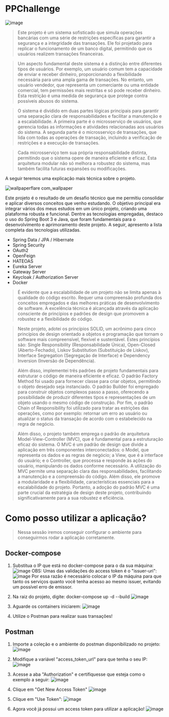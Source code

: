 # PPChallenge

![image](https://github.com/Emanuelsmcastro/PPChallenge/assets/93106680/d3bcde0c-eae8-4db1-9d04-3cf8fc757d8b)

> Este projeto é um sistema sofisticado que simula operações bancárias com uma série de restrições específicas para garantir a segurança e a integridade das transações. Ele foi projetado para replicar o funcionamento de um banco digital, permitindo que os usuários realizem transações financeiras.

> Um aspecto fundamental deste sistema é a distinção entre diferentes tipos de usuários. Por exemplo, um usuário comum tem a capacidade de enviar e receber dinheiro, proporcionando a flexibilidade necessária para uma ampla gama de transações. No entanto, um usuário vendedor, que representa um comerciante ou uma entidade comercial, tem permissões mais restritas e só pode receber dinheiro. Esta restrição é uma medida de segurança que protege contra possíveis abusos do sistema.

> O sistema é dividido em duas partes lógicas principais para garantir uma separação clara de responsabilidades e facilitar a manutenção e a escalabilidade. A primeira parte é o microsserviço de usuários, que gerencia todas as informações e atividades relacionadas aos usuários do sistema. A segunda parte é o microsserviço de transações, que lida com todas as operações de transação, incluindo a verificação de restrições e a execução de transações.

> Cada microsserviço tem sua própria responsabilidade distinta, permitindo que o sistema opere de maneira eficiente e eficaz. Esta arquitetura modular não só melhora a robustez do sistema, mas também facilita futuras expansões ou modificações.

A seguir teremos uma explicação mais técnica sobre o projeto.

![wallpaperflare com_wallpaper](https://github.com/Emanuelsmcastro/PPChallenge/assets/93106680/1cb1876b-fa28-400c-b9f3-1cd6f7c82f21)

Este projeto é o resultado de um desafio técnico que me permitiu consolidar e aplicar diversos conceitos que venho estudando. O objetivo principal era integrar vários dos meus estudos em um único projeto, criando uma plataforma robusta e funcional. Dentre as tecnologias empregadas, destaco o uso do Spring Boot 3 e Java, que foram fundamentais para o desenvolvimento e aprimoramento deste projeto. A seguir, apresento a lista completa das tecnologias utilizadas.

- Spring Data / JPA / Hibernate
- Spring Security
- OAuth2
- OpenFeign
- HATEOAS
- Eureka Server
- Gateway Server
- Keycloak / Authorization Server
- Docker

> É evidente que a escalabilidade de um projeto não se limita apenas à qualidade do código escrito. Requer uma compreensão profunda dos conceitos empregados e das melhores práticas de desenvolvimento de software. A excelência técnica é alcançada através da aplicação consciente de princípios e padrões de design que promovem a robustez e a flexibilidade do código.

> Neste projeto, adotei os princípios SOLID, um acrônimo para cinco princípios de design orientado a objetos e programação que tornam o software mais compreensível, flexível e sustentável. Estes princípios são: Single Responsibility (Responsabilidade Única), Open-Closed (Aberto-Fechado), Liskov Substitution (Substituição de Liskov), Interface Segregation (Segregação de Interface) e Dependency Inversion (Inversão de Dependência).

> Além disso, implementei três padrões de projeto fundamentais para estruturar o código de maneira eficiente e eficaz. O padrão Factory Method foi usado para fornecer classe para criar objetos, permitindo o objeto desejado seja instanciado. O padrão Builder foi empregado para construir objetos complexos passo a passo, oferecendo a possibilidade de produzir diferentes tipos e representações de um objeto usando o mesmo código de construção. Por fim, o padrão Chain of Responsibility foi utilizado para tratar as estrições das operações, como por exemplo: retornar um erro ao usuário ou atualizar o status da transação de acordo com o estabelecido na regra de negócio.

> Além disso, o projeto também emprega o padrão de arquitetura Model-View-Controller (MVC), que é fundamental para a estruturação eficaz do sistema. O MVC é um padrão de design que divide a aplicação em três componentes interconectados: o Model, que representa os dados e as regras de negócio; a View, que é a interface do usuário; e o Controller, que processa e responde às ações do usuário, manipulando os dados conforme necessário. A utilização do MVC permite uma separação clara das responsabilidades, facilitando a manutenção e a compreensão do código. Além disso, ele promove a modularidade e a flexibilidade, características essenciais para a escalabilidade do projeto. Portanto, a adoção do padrão MVC é uma parte crucial da estratégia de design deste projeto, contribuindo significativamente para a sua robustez e eficiência.

# Como posso utilizar a aplicação?

> Nessa sessão iremos conseguir configurar o ambiente para conseguirmos rodar a aplicação corretamente.

## Docker-compose

1. Substitua o IP que está no docker-compose para o da sua máquina:
   ![image](https://github.com/Emanuelsmcastro/PPChallenge/assets/93106680/7341dbb4-fefb-4aaf-ba33-ac5e12a3cb73)
   OBS: Umas das validações do access token é o "issuer-uri":
   ![image](https://github.com/Emanuelsmcastro/PPChallenge/assets/93106680/0e398496-7c36-4b6e-912e-23c4e9a99ad4)
   Por essa razão é necessário colocar o IP da máquina para que tanto os serviços quanto você tenha acesso ao mesmo issuer, evitando um possível erro de emissor.

2. Na raiz do projeto, digite: docker-compose up -d --build
![image](https://github.com/Emanuelsmcastro/PPChallenge/assets/93106680/87f3003a-86fc-4354-ab0e-8d023d24846c)

3. Aguarde os containers iniciarem:
![image](https://github.com/Emanuelsmcastro/PPChallenge/assets/93106680/41b0ef3e-8ebd-4f28-9bf5-7c39b6889530)

4. Utilize o Postman para realizar suas transações!

## Postman

1. Importe a coleção e o ambiente do postman disponibilizado no projeto:
![image](https://github.com/Emanuelsmcastro/PPChallenge/assets/93106680/b8f3c3f3-ccac-4166-b600-0152c02655df)

2. Modifique a variável "access_token_url" para que tenha o seu IP:
![image](https://github.com/Emanuelsmcastro/PPChallenge/assets/93106680/a5527f31-fe37-428b-bab5-43b059932615)

3. Acesse a aba "Authorization" e certifiquesse que esteja como o exemplo a seguir:
![image](https://github.com/Emanuelsmcastro/PPChallenge/assets/93106680/677c2641-c247-45f3-8470-9abf5c7b974d)

4. Clique em "Get New Access Token"
![image](https://github.com/Emanuelsmcastro/PPChallenge/assets/93106680/352bc37f-d95d-426e-90e3-4d123d2a633b)

5. Clique em "Use Token":
![image](https://github.com/Emanuelsmcastro/PPChallenge/assets/93106680/95a1712d-f0af-4f99-866e-d31b8878c36a)

6. Agora você já possui um access token para utilizar a aplicação!
![image](https://github.com/Emanuelsmcastro/PPChallenge/assets/93106680/ffd6e29f-91aa-4db5-b959-5a0d36a416b7)
